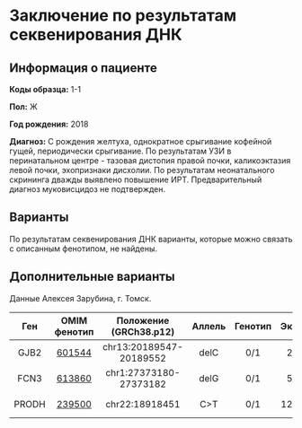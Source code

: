 # Заключение по результатам секвенирования ДНК

## Информация о пациенте

**Коды образца:** 1-1

**Пол:** Ж

**Год рождения:** 2018

**Диагноз:** С рождения желтуха, однократное срыгивание кофейной гущей, периодически срыгивание.
По результатам УЗИ в перинатальном центре - тазовая дистопия правой почки, каликоэктазия левой почки, эхопризнаки дисхолии.
По результатам неонатального скрининга дважды выявлено повышение ИРТ.
Предварительный диагноз муковисцидоз не подтвержден. 

## Варианты

По результатам секвенирования ДНК варианты, которые можно связать с описанным фенотипом, не найдены.

## Дополнительные варианты

Данные Алексея Зарубина, г. Томск.

| Ген    | OMIM фенотип | Положение (GRCh38.p12) | Аллель | Генотип | Экзон | Тип замены | Частота аллеля | Глубина прочтения |
|:------:|:------------:|:-------------------------:|:--------------:|:-------:|:-----:|:----------:|:--------------:|:-----------------:| 
| GJB2 | [601544](https://omim.org/entry/601544) | chr13:20189547-20189552 | delC | 0/1 | 2/2 | Frameshift Variant | [0.00795](https://www.ncbi.nlm.nih.gov/snp/rs80338939) | 62 |
| FCN3 | [613860](https://omim.org/entry/613860) | chr1:27373180-27373182 | delG | 0/1 | 5/8 | Frameshift Variant | [0.018651](https://www.ncbi.nlm.nih.gov/snp/rs532781899) | 161 |
| PRODH | [239500](https://omim.org/entry/239500) | chr22:18918451 | C>T | 0/1 | 12/15 | Missense Variant | [0.079402](https://www.ncbi.nlm.nih.gov/snp/rs2904552) | 85 |
